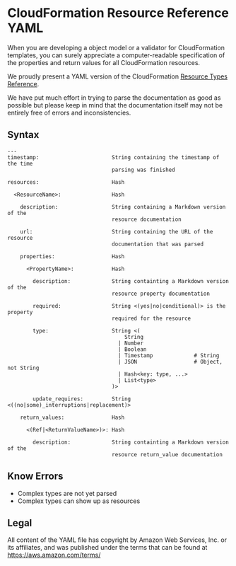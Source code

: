 # CloudFormation Resource Reference YAML

When you are developing a object model or a validator for CloudFormation
templates, you can surely appreciate a computer-readable specification of the
properties and return values for all CloudFormation resources.

We proudly present a YAML version of the CloudFormation
[Resource Types Reference].

We have put much effort in trying to parse the documentation as good as possible
but please keep in mind that the documentation itself may not be entirely free
of errors and inconsistencies.

## Syntax

```
---
timestamp:                       String containing the timestamp of the time
                                 parsing was finished

resources:                       Hash

  <ResourceName>:                Hash

    description:                 String containing a Markdown version of the
                                 resource documentation

    url:                         String containing the URL of the resource
                                 documentation that was parsed

    properties:                  Hash

      <PropertyName>:            Hash

        description:             String containting a Markdown version of the
                                 resource property documentation

        required:                String <(yes|no|conditional)> is the property
                                 required for the resource

        type:                    String <(
                                     String
                                   | Number
                                   | Boolean
                                   | Timestamp             # String
                                   | JSON                  # Object, not String
                                   | Hash<key: type, ...>
                                   | List<type>
                                 )>

        update_requires:         String <((no|some)_interruptions|replacement)>

    return_values:               Hash

      <(Ref|<ReturnValueName>)>: Hash

        description:             String containting a Markdown version of the
                                 resource return_value documentation
```

## Know Errors

  * Complex types are not yet parsed
  * Complex types can show up as resources

## Legal

All content of the YAML file has copyright by Amazon Web Services, Inc. or its
affiliates, and was published under the terms that can be found at
https://aws.amazon.com/terms/

[Resource Types Reference]: http://docs.aws.amazon.com/AWSCloudFormation/latest/UserGuide/aws-template-resource-type-ref.html
